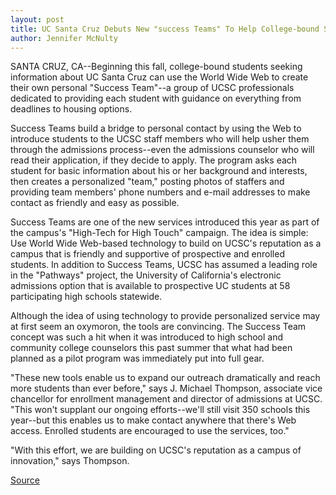 ```yaml
---
layout: post
title: UC Santa Cruz Debuts New "success Teams" To Help College-bound Students
author: Jennifer McNulty
---
```


SANTA CRUZ, CA--Beginning this fall, college-bound students  seeking information about UC Santa Cruz can use the World Wide Web  to create their own personal "Success Team"--a group of UCSC  professionals dedicated to providing each student with guidance on  everything from deadlines to housing options.

Success Teams build a bridge to personal contact by using the  Web to introduce students to the UCSC staff members who will help  usher them through the admissions process--even the admissions  counselor who will read their application, if they decide to apply.  The program asks each student for basic information about his or her  background and interests, then creates a personalized "team,"  posting photos of staffers and providing team members' phone  numbers and e-mail addresses to make contact as friendly and easy  as possible.

Success Teams are one of the new services introduced this  year as part of the campus's "High-Tech for High Touch" campaign.  The idea is simple: Use World Wide Web-based technology to build on  UCSC's reputation as a campus that is friendly and supportive of  prospective and enrolled students. In addition to Success Teams,  UCSC has assumed a leading role in the "Pathways" project, the  University of California's electronic admissions option that is  available to prospective UC students at 58 participating high  schools statewide.

Although the idea of using technology to provide personalized  service may at first seem an oxymoron, the tools are convincing. The  Success Team concept was such a hit when it was introduced to high  school and community college counselors this past summer that  what had been planned as a pilot program was immediately put into  full gear.

"These new tools enable us to expand our outreach  dramatically and reach more students than ever before," says J. Michael Thompson, associate vice chancellor for enrollment  management and director of admissions at UCSC. "This won't  supplant our ongoing efforts--we'll still visit 350 schools this  year--but this enables us to make contact anywhere that there's Web  access. Enrolled students are encouraged to use the services, too."

"With this effort, we are building on UCSC's reputation as a  campus of innovation," says Thompson.

[Source](http://www1.ucsc.edu/news_events/press_releases/archive/96-97/11-96/112296-UCSC_debuts_Success.html "Permalink to 112296-UCSC_debuts_Success")